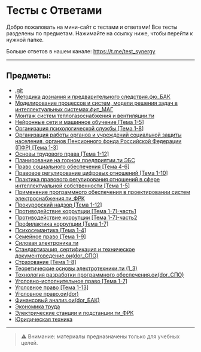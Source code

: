 # Тесты с Ответами

Добро пожаловать на мини-сайт с тестами и ответами!
Все тесты разделены по предметам. Нажимайте на ссылку ниже, чтобы перейти к нужной папке.

Больше ответов в нашем канале: https://t.me/test_synergy

---

## Предметы:
- [.git](.git/README.md)
- [Методика дознания и предварительного следствия.фю_БАК](Методика%20дознания%20и%20предварительного%20следствия.фю_БАК/README.md)
- [Моделирование процессов и систем, модели решения задач в интеллектуальных системах.фит_МАГ](Моделирование%20процессов%20и%20систем,%20модели%20решения%20задач%20в%20интеллектуальных%20системах.фит_МАГ/README.md)
- [Монтаж систем теплогазоснабжения и вентиляции.ти](Монтаж%20систем%20теплогазоснабжения%20и%20вентиляции.ти/README.md)
- [Нейронные сети и машинное обучение [Тема 1-5]](Нейронные%20сети%20и%20машинное%20обучение%20[Тема%201-5]/README.md)
- [Организация психологической службы [Тема 1-8]](Организация%20психологической%20службы%20[Тема%201-8]/README.md)
- [Организация работы органов и учреждений социальной защиты населения, органов Пенсионного фонда Российской Федерации (ПФР) [Тема 1-3]](Организация%20работы%20органов%20и%20учреждений%20социальной%20защиты%20населения,%20органов%20Пенсионного%20фонда%20Российской%20Федерации%20(ПФР)%20[Тема%201-3]/README.md)
- [Основы трудового права [Тема 1-12]](Основы%20трудового%20права%20[Тема%201-12]/README.md)
- [Планирование на горном предприятии.ти ЭБС](Планирование%20на%20горном%20предприятии.ти%20ЭБС/README.md)
- [Право социального обеспечения [Тема 4-6]](Право%20социального%20обеспечения%20[Тема%204-6]/README.md)
- [Правовое регулирование цифровых отношений [Тема 1-10]](Правовое%20регулирование%20цифровых%20отношений%20[Тема%201-10]/README.md)
- [Практика правового регулирования отношений в сфере интеллектуальной собственности [Тема 1-5]](Практика%20правового%20регулирования%20отношений%20в%20сфере%20интеллектуальной%20собственности%20[Тема%201-5]/README.md)
- [Применение программного обеспечения в проектировании систем электроснабжения.ти_ФРК](Применение%20программного%20обеспечения%20в%20проектировании%20систем%20электроснабжения.ти_ФРК/README.md)
- [Прокурорский надзор [Тема 1-12]](Прокурорский%20надзор%20[Тема%201-12]/README.md)
- [Противодействие коррупции [Тема 1-7]-часть1](Противодействие%20коррупции%20[Тема%201-7]-часть1/README.md)
- [Противодействие коррупции [Тема 1-7]-часть2](Противодействие%20коррупции%20[Тема%201-7]-часть2/README.md)
- [Профилактика коррупции [Тема 1-7]](Профилактика%20коррупции%20[Тема%201-7]/README.md)
- [Психосемантика [Тема 1-4]](Психосемантика%20[Тема%201-4]/README.md)
- [Семейное право [Тема 1-9]](Семейное%20право%20[Тема%201-9]/README.md)
- [Силовая электроника.ти](Силовая%20электроника.ти/README.md)
- [Стандартизация, сертификация и техническое документоведение.ои(dor_СПО)](Стандартизация,%20сертификация%20и%20техническое%20документоведение.ои(dor_СПО)/README.md)
- [Страхование [Тема 1-8]](Страхование%20[Тема%201-8]/README.md)
- [Теоретические основы электротехники.ти (1_3)](Теоретические%20основы%20электротехники.ти%20(1_3)/README.md)
- [Технология разработки программного обеспечения.ои(dor_СПО)](Технология%20разработки%20программного%20обеспечения.ои(dor_СПО)/README.md)
- [Уголовно-исполнительное право [Тема 1-7]](Уголовно-исполнительное%20право%20[Тема%201-7]/README.md)
- [Уголовное право [Тема 1-13]](Уголовное%20право%20[Тема%201-13]/README.md)
- [Уголовное право.ои(dor)](Уголовное%20право.ои(dor)/README.md)
- [Финансовый анализ.ои(dor_БАК)](Финансовый%20анализ.ои(dor_БАК)/README.md)
- [Экономика труда](Экономика%20труда/README.md)
- [Электрические станции и подстанции.ти_ФРК](Электрические%20станции%20и%20подстанции.ти_ФРК/README.md)
- [Юридическая техника](Юридическая%20техника/README.md)

---
> ⚠️ Внимание: материалы предназначены только для учебных целей.
<meta name="yandex-verification" content="9be7e1133d3db3d1" />
